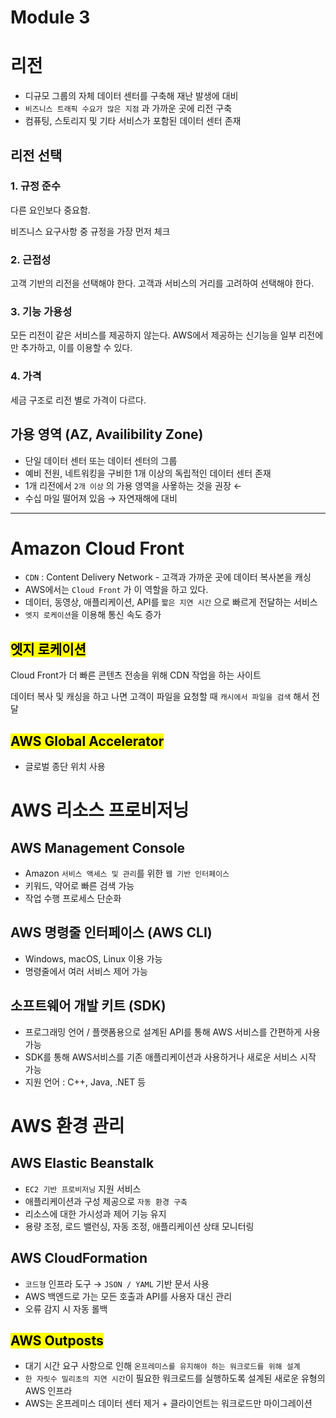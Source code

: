 # Module 3
# 리전

-   디규모 그룹의 자체 데이터 센터를 구축해 재난 발생에 대비
-   `비즈니스 트래픽 수요가 많은 지점` 과 가까운 곳에 리전 구축
-   컴퓨팅, 스토리지 및 기타 서비스가 포함된 데이터 센터 존재

## 리전 선택

### 1. 규정 준수

다른 요인보다 중요함.

비즈니스 요구사항 중 규정을 가장 먼저 체크

### 2. 근접성

고객 기반의 리전을 선택해야 한다. 고객과 서비스의 거리를 고려하여 선택해야 한다.

### 3. 기능 가용성

모든 리전이 같은 서비스를 제공하지 않는다. AWS에서 제공하는 신기능을 일부 리전에만 추가하고, 이를 이용할 수 있다.

### 4. 가격

세금 구조로 리전 별로 가격이 다르다.

## 가용 영역 (AZ, Availibility Zone)

-   단일 데이터 센터 또는 데이터 센터의 그룹
-   예비 전원, 네트워킹을 구비한 1개 이상의 독립적인 데이터 센터 존재
-   1개 리전에서 `2개 이상` 의 가용 영역을 사욯하는 것을 권장 ←
-   수십 마일 떨어져 있음 → 자연재해에 대비

---

# Amazon Cloud Front

-   `CDN` : Content Delivery Network - 고객과 가까운 곳에 데이터 복사본을 캐싱
-   AWS에서는 `Cloud Front` 가 이 역할을 하고 있다.
-   데이터, 동영상, 애플리케이션, API를 `짧은 지연 시간` 으로 빠르게 전달하는 서비스
-   `엣지 로케이션`을 이용해 통신 속도 증가

## <mark>엣지 로케이션</mark>
Cloud Front가 더 빠른 콘텐츠 전송을 위해 CDN 작업을 하는 사이트

데이터 복사 및 캐싱을 하고 나면 고객이 파일을 요청할 때 `캐시에서 파일을 검색` 해서 전달

## <mark>AWS Global Accelerator</mark>
- 글로벌 종단 위치 사용

# AWS 리소스 프로비저닝

## AWS Management Console

-   Amazon `서비스 액세스 및 관리`를 위한 `웹 기반 인터페이스`
-   키워드, 약어로 빠른 검색 가능
-   작업 수행 프로세스 단순화

## AWS 명령줄 인터페이스 (AWS CLI)

-   Windows, macOS, Linux 이용 가능
-   명령줄에서 여러 서비스 제어 가능

## 소프트웨어 개발 키트 (SDK)

-   프로그래밍 언어 / 플랫폼용으로 설계된 API를 통해 AWS 서비스를 간편하게 사용 가능
-   SDK를 통해 AWS서비스를 기존 애플리케이션과 사용하거나 새로운 서비스 시작 가능
-   지원 언어 : C++, Java, .NET 등

# AWS 환경 관리

## AWS Elastic Beanstalk

-   `EC2 기반 프로비저닝` 지원 서비스
-   애플리케이션과 구성 제공으로 `자동 환경 구축`
-   리소스에 대한 가시성과 제어 기능 유지
-   용량 조정, 로드 밸런싱, 자동 조정, 애플리케이션 상태 모니터링

## AWS CloudFormation

-   `코드형` 인프라 도구 → `JSON / YAML` 기반 문서 사용
-   AWS 백엔드로 가는 모든 호출과 API를 사용자 대신 관리
-   오류 감지 시 자동 롤백

## <mark>AWS Outposts</mark>
- 대기 시간 요구 사항으로 인해 `온프레미스를 유지해야 하는 워크로드를 위해 설계`
- `한 자릿수 밀리초의 지연 시간`이 필요한 워크로드를 실행하도록 설계된 새로운 유형의 AWS 인프라
- AWS는 온프레미스 데이터 센터 제거 + 클라이언트는 워크로드만 마이그레이션
